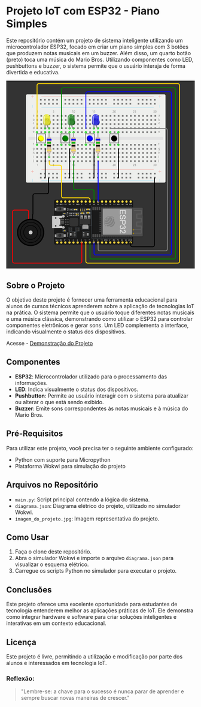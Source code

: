 # Projeto IoT com ESP32 - Piano Simples

Este repositório contém um projeto de sistema inteligente utilizando um microcontrolador ESP32, focado em criar um piano simples com 3 botões que produzem notas musicais em um buzzer. Além disso, um quarto botão (preto) toca uma música do Mario Bros. Utilizando componentes como LED, pushbuttons e buzzer, o sistema permite que o usuário interaja de forma divertida e educativa.

![Imagem do Projeto](https://github.com/Petinelson/IoT-Piano-simples/blob/main/imagem_do_projeto.png)

## Sobre o Projeto

O objetivo deste projeto é fornecer uma ferramenta educacional para alunos de cursos técnicos aprenderem sobre a aplicação de tecnologias IoT na prática. O sistema permite que o usuário toque diferentes notas musicais e uma música clássica, demonstrando como utilizar o ESP32 para controlar componentes eletrônicos e gerar sons. Um LED complementa a interface, indicando visualmente o status dos dispositivos.

Acesse - [Demonstração do Projeto]("https://wokwi.com/projects/399870854949713921")

## Componentes

- **ESP32**: Microcontrolador utilizado para o processamento das informações.
- **LED**: Indica visualmente o status dos dispositivos.
- **Pushbutton**: Permite ao usuário interagir com o sistema para atualizar ou alterar o que está sendo exibido.
- **Buzzer**: Emite sons correspondentes às notas musicais e à música do Mario Bros.

## Pré-Requisitos

Para utilizar este projeto, você precisa ter o seguinte ambiente configurado:

- Python com suporte para Micropython
- Plataforma Wokwi para simulação do projeto

## Arquivos no Repositório

- `main.py`: Script principal contendo a lógica do sistema.
- `diagrama.json`: Diagrama elétrico do projeto, utilizado no simulador Wokwi.
- `imagem_do_projeto.jpg`: Imagem representativa do projeto.

## Como Usar

1. Faça o clone deste repositório.
2. Abra o simulador Wokwi e importe o arquivo `diagrama.json` para visualizar o esquema elétrico.
3. Carregue os scripts Python no simulador para executar o projeto.

## Conclusões

Este projeto oferece uma excelente oportunidade para estudantes de tecnologia entenderem melhor as aplicações práticas de IoT. Ele demonstra como integrar hardware e software para criar soluções inteligentes e interativas em um contexto educacional.

## Licença

Este projeto é livre, permitindo a utilização e modificação por parte dos alunos e interessados em tecnologia IoT.

### Reflexão:
>"Lembre-se: a chave para o sucesso é nunca parar de aprender e sempre buscar novas maneiras de crescer."
